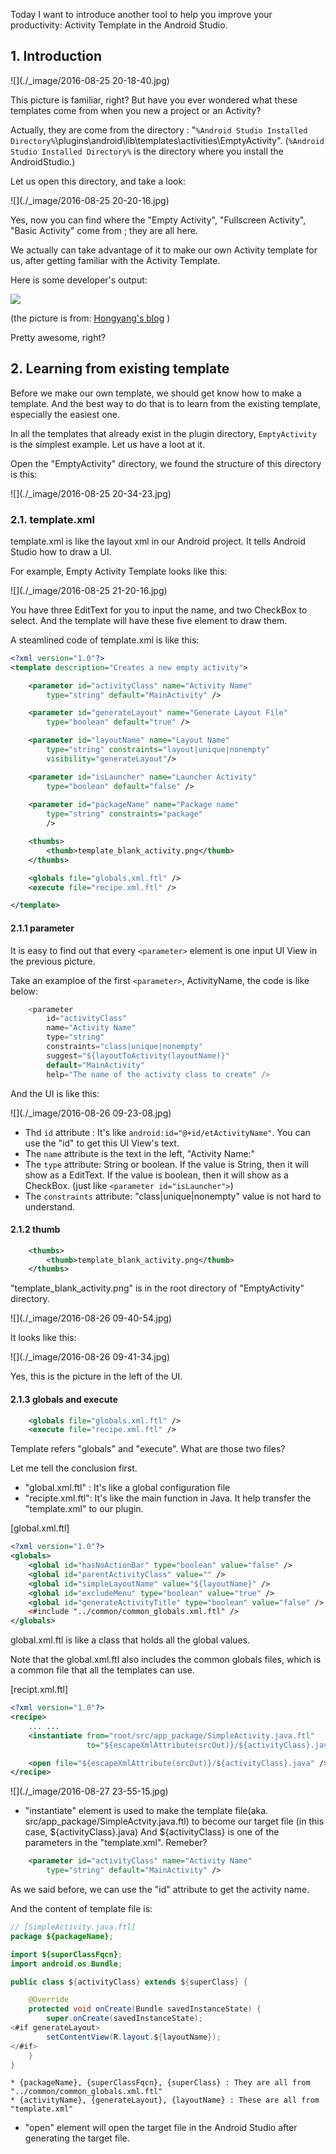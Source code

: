 Today I want to introduce another tool to help you improve your  productivity: Activity Template in the Android Studio.

## 1. Introduction

![](./_image/2016-08-25 20-18-40.jpg)

This picture is familiar, right? But have you ever wondered what these templates come from when you new a project or an Activity?

Actually, they are come from the directory : "`%Android Studio Installed Directory%`\plugins\android\lib\templates\activities\EmptyActivity".    (`%Android Studio Installed Directory%` is the directory where you install the AndroidStudio.)

Let us open this directory, and take a look:

![](./_image/2016-08-25 20-20-16.jpg)

Yes, now you can find where the "Empty Activity", "Fullscreen Activity", "Basic Activity" come from ; they are all here.

We actually can take advantage of it to make our own Activity template for us, after getting familiar with the Activity Template.

Here is some developer's output:

![](https://i1.kknews.cc/large/a9f00054c5ed33d480d)

(the picture is from: [Hongyang's blog](http://blog.csdn.net/lmj623565791/article/details/51592043) )

Pretty awesome, right?  

## 2. Learning from existing template

Before we make our own template, we should get know how to make a template. And the best way to do that is to learn from the existing template, especially the easiest one. 

In all the templates that already exist in the plugin directory, `EmptyActivity` is the simplest example. Let us have a loot at it.

Open the "EmptyActivity" directory, we found the structure of this directory is this:

![](./_image/2016-08-25 20-34-23.jpg)

### 2.1. template.xml
template.xml is like the layout xml in our Android project. It tells Android Studio how to draw a UI. 

For example, Empty Activity Template looks like this:

![](./_image/2016-08-25 21-20-16.jpg)

You have three EditText for you to input the name, and two CheckBox to select.  And the template will have these five element to draw them. 

A steamlined code of template.xml is like this:
```xml
<?xml version="1.0"?>
<template description="Creates a new empty activity">

    <parameter id="activityClass" name="Activity Name"
        type="string" default="MainActivity" />

    <parameter id="generateLayout" name="Generate Layout File"
        type="boolean" default="true" />

    <parameter id="layoutName" name="Layout Name"
        type="string" constraints="layout|unique|nonempty"
        visibility="generateLayout"/>

    <parameter id="isLauncher" name="Launcher Activity"
        type="boolean" default="false" />
    
    <parameter id="packageName" name="Package name"
        type="string" constraints="package"
        />

    <thumbs>
        <thumb>template_blank_activity.png</thumb>
    </thumbs>

    <globals file="globals.xml.ftl" />
    <execute file="recipe.xml.ftl" />

</template>

```

#### 2.1.1 parameter
It is easy to find out that every `<parameter>` element is one input UI View in the previous picture. 

Take an examploe of the first `<parameter>`,  ActivityName, the code is like below:

```java
    <parameter
        id="activityClass"
        name="Activity Name"
        type="string"
        constraints="class|unique|nonempty"
        suggest="${layoutToActivity(layoutName)}"
        default="MainActivity"
        help="The name of the activity class to create" />
```

And the UI is like this:

![](./_image/2016-08-26 09-23-08.jpg)

* Thd `id` attribute : It's like `android:id="@+id/etActivityName"`. You can use the "id" to get this UI View's text.
* The `name` attribute is the text in the left, "Activity Name:"
* The `type` attribute: String or boolean. If the value is String, then it will show as a EditText. If the value is boolean, then it will show as a CheckBox. (just like `<parameter id="isLauncher">`)
* The `constraints` attribute: "class|unique|nonempty" value is not hard to understand.

#### 2.1.2  thumb
```xml
    <thumbs>
        <thumb>template_blank_activity.png</thumb>
    </thumbs>
```

"template_blank_activity.png" is in the root directory of "EmptyActivity" directory. 

![](./_image/2016-08-26 09-40-54.jpg)

It looks like this:

![](./_image/2016-08-26 09-41-34.jpg)

Yes, this is the picture in the left of the UI.

#### 2.1.3 globals and execute  
```xml
    <globals file="globals.xml.ftl" />
    <execute file="recipe.xml.ftl" />
```
Template refers "globals" and "execute". What are those two files?

Let me tell the conclusion first. 
* "global.xml.ftl" : It's like a global configuration file
* "recipte.xml.ftl": It's like the main function in Java. It help transfer the "template.xml" to our plugin.

[global.xml.ftl] 

```xml
<?xml version="1.0"?>
<globals>
    <global id="hasNoActionBar" type="boolean" value="false" />
    <global id="parentActivityClass" value="" />
    <global id="simpleLayoutName" value="${layoutName}" />
    <global id="excludeMenu" type="boolean" value="true" />
    <global id="generateActivityTitle" type="boolean" value="false" />
    <#include "../common/common_globals.xml.ftl" />
</globals>
```

global.xml.ftl is like a class that holds all the global values. 

Note that the global.xml.ftl also includes the common globals files, which is a common file that all the templates can use.

[recipt.xml.ftl]

```xml
<?xml version="1.0"?>
<recipe>
    ... ... 
    <instantiate from="root/src/app_package/SimpleActivity.java.ftl"
                 to="${escapeXmlAttribute(srcOut)}/${activityClass}.java" />

    <open file="${escapeXmlAttribute(srcOut)}/${activityClass}.java" />
</recipe>
```

![](./_image/2016-08-27 23-55-15.jpg)

* "instantiate" element is used to make the template file(aka. src/app_package/SimpleActvity.java.ftl) to become our target file (in this case, ${activityClass}.java)
And ${activityClass} is one of the parameters in the "template.xml". Remeber?

```xml
    <parameter id="activityClass" name="Activity Name"
        type="string" default="MainActivity" />
```
As we said before, we can use the "id" attribute to get the activity name.

And the content of template file is:

```java
// [SimpleActivity.java.ftl]
package ${packageName};

import ${superClassFqcn};
import android.os.Bundle;

public class ${activityClass} extends ${superClass} {

    @Override
    protected void onCreate(Bundle savedInstanceState) {
        super.onCreate(savedInstanceState);
<#if generateLayout>
        setContentView(R.layout.${layoutName});
</#if>
    }
}
```
    * {packageName}, {superClassFqcn}, {superClass} : They are all from "../common/common_globals.xml.ftl"
    * {activityName}, {generateLayout}, {layoutName} : These are all from "template.xml"

* "open" element will open the target file in the Android Studio after generating the target file. 







